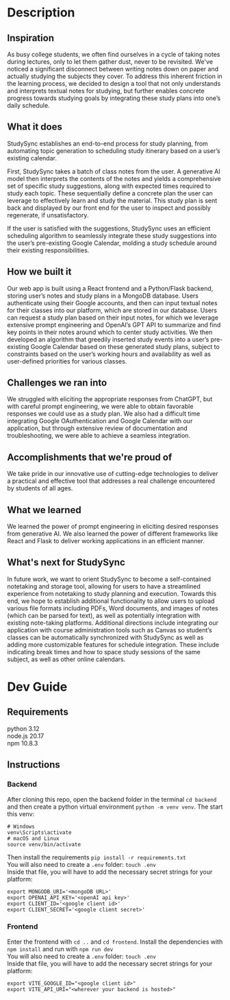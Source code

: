 # Description
## Inspiration
As busy college students, we often find ourselves in a cycle of taking notes during lectures, only to let them gather dust, never to be revisited. We've noticed a significant disconnect between writing notes down on paper and actually studying the subjects they cover. To address this inherent friction in the learning process, we decided to design a tool that not only understands and interprets textual notes for studying, but further enables concrete progress towards studying goals by integrating these study plans into one’s daily schedule.

## What it does
StudySync establishes an end-to-end process for study planning, from automating topic generation to scheduling study itinerary based on a user’s existing calendar.

First, StudySync takes a batch of class notes from the user. A generative AI model then interprets the contents of the notes and yields a comprehensive set of specific study suggestions, along with expected times required to study each topic. These sequentially define a concrete plan the user can leverage to effectively learn and study the material. This study plan is sent back and displayed by our front end for the user to inspect and possibly regenerate, if unsatisfactory. 

If the user is satisfied with the suggestions, StudySync uses an efficient scheduling algorithm to seamlessly integrate these study suggestions into the user’s pre-existing Google Calendar, molding a study schedule around their existing responsibilities. 

## How we built it
Our web app is built using a React frontend and a Python/Flask backend, storing user’s notes and study plans in a MongoDB database. Users authenticate using their Google accounts, and then can input textual notes for their classes into our platform, which are stored in our database. Users can request a study plan based on their input notes, for which we leverage extensive prompt engineering and OpenAI’s GPT API to summarize and find key points in their notes around which to center study activities. We then developed an algorithm that greedily inserted study events into a user’s pre-existing Google Calendar based on these generated study plans, subject to constraints based on the user’s working hours and availability as well as user-defined priorities for various classes. 

## Challenges we ran into
We struggled with eliciting the appropriate responses from ChatGPT, but with careful prompt engineering, we were able to obtain favorable responses we could use as a study plan. We also had a difficult time integrating Google OAuthentication and Google Calendar with our application, but through extensive review of documentation and troubleshooting, we were able to achieve a seamless integration.

## Accomplishments that we're proud of
We take pride in our innovative use of cutting-edge technologies to deliver a practical and effective tool that addresses a real challenge encountered by students of all ages.

## What we learned
We learned the power of prompt engineering in eliciting desired responses from generative AI. We also learned the power of different frameworks like React and Flask to deliver working applications in an efficient manner. 

## What's next for StudySync
In future work, we want to orient StudySync to become a self-contained notetaking and storage tool, allowing for users to have a streamlined experience from notetaking to study planning and execution. Towards this end, we hope to establish additional functionality to allow users to upload various file formats including PDFs, Word documents, and images of notes (which can be parsed for text), as well as potentially integration with existing note-taking platforms. Additional directions include integrating our application with course administration tools such as Canvas so student’s classes can be automatically synchronized with StudySync as well as adding more customizable features for schedule integration. These include indicating break times and how to space study sessions of the same subject, as well as other online calendars. 

# Dev Guide
## Requirements

python 3.12 <br>
node.js 20.17 <br>
npm 10.8.3

## Instructions

### Backend

After cloning this repo, open the backend folder in the terminal `cd backend` and then create a python virtual environment `python -m venv venv`. The start this venv:

```
# Windows
venv\Scripts\activate
# macOS and Linux
source venv/bin/activate
```

Then install the requirements `pip install -r requirements.txt` <br>
You will also need to create a `.env` folder: `touch .env` <br>
Inside that file, you will have to add the necessary secret strings for your platform:
```
export MONGODB_URI='<mongoDB URL>'
export OPENAI_API_KEY='<openAI api key>'
export CLIENT_ID='<google client id>'
export CLIENT_SECRET='<google client secret>'
```

### Frontend

Enter the frontend with `cd ..` and `cd frontend`. Install the dependencies with `npm install` and run with `npm run dev` <br>
You will also need to create a `.env` folder: `touch .env` <br>
Inside that file, you will have to add the necessary secret strings for your platform:
```
export VITE_GOOGLE_ID="<google client id>"
export VITE_API_URI="<wherever your backend is hosted>"
```

